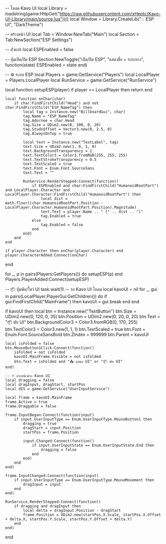 -- โหลด Kavo UI
local Library = loadstring(game:HttpGet("https://raw.githubusercontent.com/xHeptc/Kavo-UI-Library/main/source.lua"))()
local Window = Library.CreateLib("💡 ESP UI", "DarkTheme")

-- สร้างหน้า UI
local Tab = Window:NewTab("Main")
local Section = Tab:NewSection("ESP Settings")

-- ตัวแปร
local ESPEnabled = false

-- ปุ่มเปิด/ปิด ESP
Section:NewToggle("เปิด/ปิด ESP", "แสดงชื่อ + ระยะทาง", function(state)
    ESPEnabled = state
end)

-- ⚙️ ระบบ ESP
local Players = game:GetService("Players")
local LocalPlayer = Players.LocalPlayer
local RunService = game:GetService("RunService")

local function setupESP(player)
    if player == LocalPlayer then return end

    local function onChar(char)
        if char:FindFirstChild("Head") and not char:FindFirstChild("ESP_NameTag") then
            local tag = Instance.new("BillboardGui", char)
            tag.Name = "ESP_NameTag"
            tag.Adornee = char.Head
            tag.Size = UDim2.new(0, 100, 0, 20)
            tag.StudsOffset = Vector3.new(0, 2.5, 0)
            tag.AlwaysOnTop = true

            local text = Instance.new("TextLabel", tag)
            text.Size = UDim2.new(1, 0, 1, 0)
            text.BackgroundTransparency = 1
            text.TextColor3 = Color3.fromRGB(255, 255, 255)
            text.TextStrokeTransparency = 0.5
            text.TextScaled = true
            text.Font = Enum.Font.SourceSans
            text.Text = ""

            RunService.RenderStepped:Connect(function()
                if ESPEnabled and char:FindFirstChild("HumanoidRootPart") and LocalPlayer.Character and LocalPlayer.Character:FindFirstChild("HumanoidRootPart") then
                    local dist = math.floor((char.HumanoidRootPart.Position - LocalPlayer.Character.HumanoidRootPart.Position).Magnitude)
                    text.Text = player.Name .. " [" .. dist .. "]"
                    tag.Enabled = true
                else
                    tag.Enabled = false
                end
            end)
        end
    end

    if player.Character then onChar(player.Character) end
    player.CharacterAdded:Connect(onChar)
end

for _, p in pairs(Players:GetPlayers()) do
    setupESP(p)
end
Players.PlayerAdded:Connect(setupESP)

-- 📦 ปุ่มพับ/โชว์ UI
task.wait(1) -- รอ Kavo UI โหลด
local kavoUI = nil
for _, gui in pairs(LocalPlayer.PlayerGui:GetChildren()) do
    if gui:FindFirstChild("MainFrame") then
        kavoUI = gui
        break
    end
end

if kavoUI then
    local btn = Instance.new("TextButton")
    btn.Size = UDim2.new(0, 120, 0, 35)
    btn.Position = UDim2.new(0, 20, 0, 20)
    btn.Text = "📦 พับ UI"
    btn.BackgroundColor3 = Color3.fromRGB(0, 170, 255)
    btn.TextColor3 = Color3.new(1, 1, 1)
    btn.TextScaled = true
    btn.Font = Enum.Font.SourceSansBold
    btn.ZIndex = 999999
    btn.Parent = kavoUI

    local isFolded = false
    btn.MouseButton1Click:Connect(function()
        isFolded = not isFolded
        kavoUI.MainFrame.Visible = not isFolded
        btn.Text = isFolded and "📤 แสดง UI" or "📦 พับ UI"
    end)

    -- 🖱 ลากหน้าต่าง Kavo UI
    local dragging = false
    local dragInput, dragStart, startPos
    local UIS = game:GetService("UserInputService")

    local frame = kavoUI.MainFrame
    frame.Active = true
    frame.Draggable = false

    frame.InputBegan:Connect(function(input)
        if input.UserInputType == Enum.UserInputType.MouseButton1 then
            dragging = true
            dragStart = input.Position
            startPos = frame.Position

            input.Changed:Connect(function()
                if input.UserInputState == Enum.UserInputState.End then
                    dragging = false
                end
            end)
        end
    end)

    frame.InputChanged:Connect(function(input)
        if input.UserInputType == Enum.UserInputType.MouseMovement then
            dragInput = input
        end
    end)

    RunService.RenderStepped:Connect(function()
        if dragging and dragInput then
            local delta = dragInput.Position - dragStart
            frame.Position = UDim2.new(startPos.X.Scale, startPos.X.Offset + delta.X, startPos.Y.Scale, startPos.Y.Offset + delta.Y)
        end
    end)
end